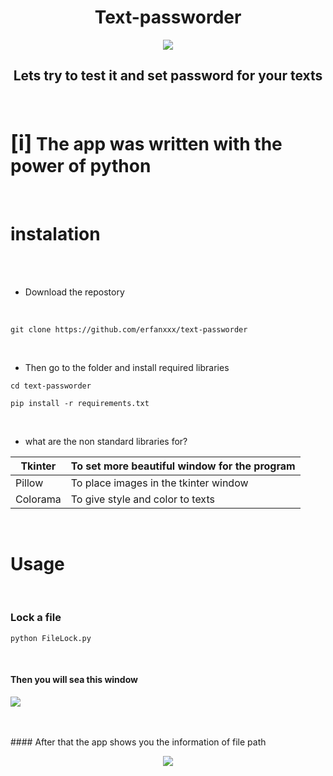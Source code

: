 <h1 align="center">Text-passworder</h1>

<p align="center"><img src="https://www.seculore.com/hs-fs/hubfs/Images/Active%20Images/Webinar%20Images/Secure%20Communications.jpeg?width=640&height=350&name=Secure%20Communications.jpeg"/></p>

<h2 align="center">Lets try to test it and set password for your texts</h2>

<br>

<h1><big>[i]</big> The app was written with the power of python</h1>

<br>

# instalation

<br><br>

- Download the repostory
 
<br>

```
git clone https://github.com/erfanxxx/text-passworder

```
<br>

- Then go to the folder and install required libraries

```
cd text-passworder

pip install -r requirements.txt

```

<br>

- what are the non standard libraries for?
  

Tkinter  | To set more beautiful window for the program 
---------|-----------------------------------------------
Pillow   | To place images in the tkinter window  
Colorama | To give style and color to texts


<br>


# Usage
<br>

### Lock a file

```
python FileLock.py

```

<br>

#### Then you will sea this window
<p align="canter">
<img src="https://s8.uupload.ir/files/screen-app_97v3.png"/>
</p>
<br><br>
#### After that the app shows you the information of file path
<p align="center">
 <img src="https://s8.uupload.ir/files/file-i_a8b8.png">
</p>

